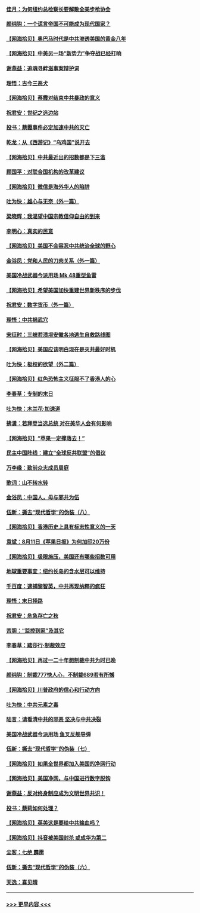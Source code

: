 #### [佳月：为何纽约总检察长要解散全美步枪协会](../pages/nsc993/n12349939.md?t=08222051) 
#### [颜纯钩：一个谎言帝国不可能成为现代国家？](../pages/nsc993/n12349898.md?t=08222051) 
#### [【网海拾贝】奥巴马时代是中共渗透美国的黄金八年](../pages/nsc993/n12349284.md?t=08222051) 
#### [【网海拾贝】中美另一场“新势力”争夺战已经打响](../pages/nsc993/n12346998.md?t=08222051) 
#### [谢燕益：追魂寻衅滋事案辩护词](../pages/nsc993/n12346892.md?t=08222051) 
#### [理悟：古今三恶犬](../pages/nsc993/n12345190.md?t=08222051) 
#### [【网海拾贝】蔡霞对结束中共暴政的意义](../pages/nsc993/n12344263.md?t=08222051) 
#### [祝君安：世纪之选边站](../pages/nsc993/n12342382.md?t=08222051) 
#### [投书：蔡霞事件必定加速中共的灭亡](../pages/nsc993/n12341881.md?t=08222051) 
#### [乾龙：从《西游记》“乌鸡国”说开去](../pages/nsc993/n12341690.md?t=08222051) 
#### [【网海拾贝】中共最近出的招数都是下三滥](../pages/nsc993/n12341593.md?t=08222051) 
#### [顾国平：对联合国机构的改革建议](../pages/nsc993/n12339928.md?t=08222051) 
#### [【网海拾贝】微信是海外华人的陷阱](../pages/nsc993/n12338868.md?t=08222051) 
#### [吐为快：雄心与无奈（外一篇）](../pages/nsc993/n12338132.md?t=08222051) 
#### [梁晓辉：我渴望中国宗教信仰自由的到来](../pages/nsc993/n12336657.md?t=08222051) 
#### [李明心：真实的民意](../pages/nsc993/n12336089.md?t=08222051) 
#### [【网海拾贝】美国不会容忍中共统治全球的野心](../pages/nsc993/n12336063.md?t=08222051) 
#### [金浴凤：党和人民的刀肉关系（外一篇）](../pages/nsc993/n12335834.md?t=08222051) 
#### [美国冷战武器今派用场 Mk 48重型鱼雷](../pages/nsc993/n12335354.md?t=08222051) 
#### [【网海拾贝】希望美国加快重建世界新秩序的步伐](../pages/nsc993/n12334224.md?t=08222051) 
#### [祝君安：数字货币（外一篇）](../pages/nsc993/n12334186.md?t=08222051) 
#### [理悟：中共祸武穴](../pages/nsc993/n12333962.md?t=08222051) 
#### [宋征时：三峡若溃坝安徽各地逃生自救路线图](../pages/nsc993/n12332450.md?t=08222051) 
#### [【网海拾贝】美国应该明白现在是灭共最好时机](../pages/nsc993/n12332313.md?t=08222051) 
#### [吐为快：极权的欲望（外二篇）](../pages/nsc993/n12332089.md?t=08222051) 
#### [【网海拾贝】红色恐怖主义征服不了香港人的心](../pages/nsc993/n12329296.md?t=08222051) 
#### [李春草：专制的末日](../pages/nsc993/n12329079.md?t=08222051) 
#### [吐为快：木兰花‧加速道](../pages/nsc993/n12327366.md?t=08222051) 
#### [拂潇：若拜登当选总统 对在美华人会有何影响](../pages/nsc993/n12295996.md?t=08222051) 
#### [【网海拾贝】“苹果一定撑落去！”](../pages/nsc993/n12326784.md?t=08222051) 
#### [民主中国阵线：建立“全球反共联盟”的倡议](../pages/nsc993/n12324177.md?t=08222051) 
#### [万李缘：致前众志成员周庭](../pages/nsc993/n12324635.md?t=08222051) 
#### [歌词：山不转水转](../pages/nsc993/n12324599.md?t=08222051) 
#### [金浴凤：中国人，毋与邪共为伍](../pages/nsc993/n12324257.md?t=08222051) 
#### [伍新：撕去“现代哲学”的伪装（八）](../pages/nsc993/n12324188.md?t=08222051) 
#### [【网海拾贝】香港历史上具有标志性意义的一天](../pages/nsc993/n12324021.md?t=08222051) 
#### [袁斌：8月11日《苹果日报》为何加印20万份](../pages/nsc993/n12323955.md?t=08222051) 
#### [【网海拾贝】极限施压，美国还有哪些招数可用](../pages/nsc993/n12322512.md?t=08222051) 
#### [地球重要事宜：纽约长岛的含水层可以维持](../pages/nsc993/n12321844.md?t=08222051) 
#### [千百度：逮捕黎智英，中共再现纳粹的疯狂](../pages/nsc993/n12321777.md?t=08222051) 
#### [理悟：末日择路](../pages/nsc993/n12320812.md?t=08222051) 
#### [祝君安：危急存亡之秋](../pages/nsc993/n12320795.md?t=08222051) 
#### [苦胆：“监控到家”及其它](../pages/nsc993/n12320751.md?t=08222051) 
#### [李春草：踏莎行·制裁效应](../pages/nsc993/n12318290.md?t=08222051) 
#### [【网海拾贝】再过一二十年想制裁中共为时已晚](../pages/nsc993/n12318195.md?t=08222051) 
#### [颜纯钩：制裁777快人心，不制裁689若有所憾](../pages/nsc993/n12316912.md?t=08222051) 
#### [【网海拾贝】川普政府的信心和行动方向](../pages/nsc993/n12316673.md?t=08222051) 
#### [吐为快：中共元素之毒](../pages/nsc993/n12316547.md?t=08222051) 
#### [陆言：请看清中共的邪恶 坚决与中共决裂](../pages/nsc993/n12315784.md?t=08222051) 
#### [美国冷战武器今派用场 鱼叉反舰导弹](../pages/nsc993/n12316258.md?t=08222051) 
#### [伍新：撕去“现代哲学”的伪装（七）](../pages/nsc993/n12315846.md?t=08222051) 
#### [【网海拾贝】如果全世界都加入美国的净网行动](../pages/nsc993/n12315588.md?t=08222051) 
#### [【网海拾贝】美国净网，与中国进行数字脱钩](../pages/nsc993/n12312813.md?t=08222051) 
#### [谢燕益：反对终身制应成为文明世界共识！](../pages/nsc993/n12310465.md?t=08222051) 
#### [投书：蔡莉如何处理？](../pages/nsc993/n12310224.md?t=08222051) 
#### [【网海拾贝】英美这是要给中共输血吗？](../pages/nsc993/n12307646.md?t=08222051) 
#### [【网海拾贝】抖音被美国封杀 或成华为第二](../pages/nsc993/n12305277.md?t=08222051) 
#### [尘客：七绝 霹雳](../pages/nsc993/n12304053.md?t=08222051) 
#### [伍新：撕去“现代哲学”的伪装（六）](../pages/nsc993/n12303243.md?t=08222051) 
#### [天逸：喜见晴](../pages/nsc993/n12303226.md?t=08222051) 

----
#### [ >>> 更早内容 <<< ](../indexes/nsc993-earlier.md)
